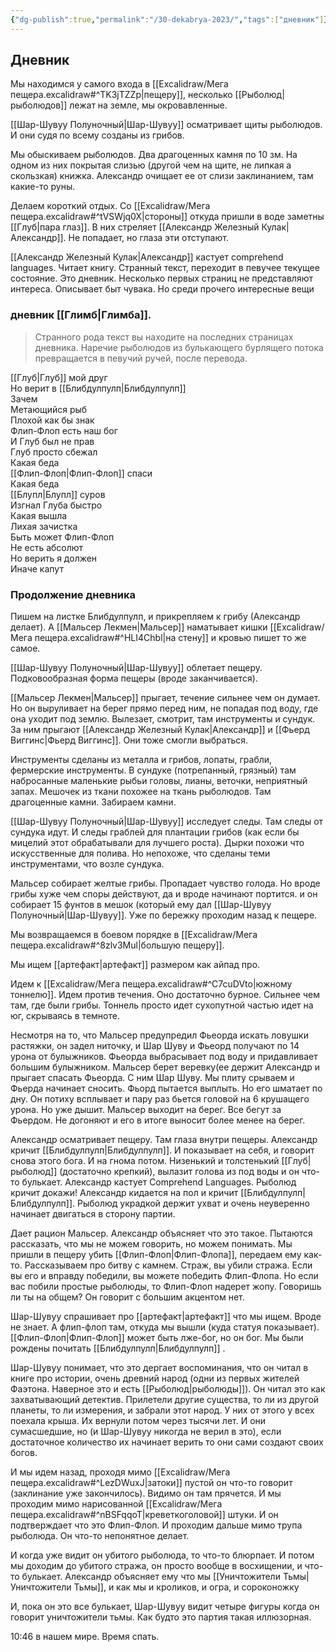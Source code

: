 ```yaml
---
{"dg-publish":true,"permalink":"/30-dekabrya-2023/","tags":["дневник"]}
---
```


## Дневник
Мы находимся у самого входа в [[Excalidraw/Мега пещера.excalidraw#^TK3jTZZp\|пещеру]], несколько [[Рыболюд\|рыболюдов]] лежат на земле, мы окровавленные. 

[[Шар-Шувуу Полуночный\|Шар-Шувуу]] осматривает щиты рыболюдов. И они судя по всему созданы из грибов. 

Мы обыскиваем рыболюдов. Два драгоценных камня по 10 зм. На одном из них покрытая слизью (другой чем на щите, не липкая а скользкая) книжка. Александр очищает ее от слизи заклинанием, там какие-то руны.

Делаем короткий отдых. Со [[Excalidraw/Мега пещера.excalidraw#^tVSWjq0X\|стороны]] откуда пришли в воде заметны [[Глуб\|пара глаз]]. В них стреляет [[Александр Железный Кулак\|Александр]]. Не попадает, но глаза эти отступают.

[[Александр Железный Кулак\|Александр]] кастует comprehend languages. Читает книгу. Странный текст, переходит в певучее текущее состояние. Это дневник. Несколько первых страниц не представляют интереса. Описывает быт чувака. Но среди прочего интересные вещи

### дневник [[Глимб\|Глимба]].

>Странного рода текст вы находите на последних страницах дневника. Наречие рыболюдов из булькающего бурлящего потока превращается в певучий ручей, после перевода.  
>
  [[Глуб\|Глуб]] мой друг    
  Но верит в [[Блибдулпулп\|Блибдулпулп]]  
  Зачем  
  Метающийся рыб  
  Плохой как бы знак  
  Флип-Флоп есть наш бог  
  И Глуб был не прав  
  Глуб просто сбежал  
  Какая беда  
  [[Флип-Флоп\|Флип-Флоп]] спаси  
  Какая беда  
  [[Блупл\|Блупл]] суров  
  Изгнал Глуба быстро  
  Какая вышла  
  Лихая зачистка  
  Быть может Флип-Флоп  
  Не есть абсолют  
  Но верить я должен  
  Иначе капут

### Продолжение дневника

Пишем на листке Блибдулпулп, и прикрепляем к грибу (Александр делает). А [[Мальсер Лекмен\|Мальсер]] наматывает кишки [[Excalidraw/Мега пещера.excalidraw#^HLI4Chbl\|на стену]] и кровью пишет то же самое.  

[[Шар-Шувуу Полуночный\|Шар-Шувуу]] облетает пещеру. Подковообразная форма пещеры (вроде заканчивается).

[[Мальсер Лекмен\|Мальсер]] прыгает, течение сильнее чем он думает. Но он выруливает на берег прямо перед ним, не попадая под воду, где она уходит под землю. Вылезает, смотрит, там инструменты и сундук. За ним прыгают [[Александр Железный Кулак\|Александр]] и [[Фьерд Виггинс\|Фьерд Виггинс]]. Они тоже смогли выбраться.

Инструменты сделаны из металла и грибов, лопаты, грабли, фермерские инструменты. В сундуке (потрепанный, грязный) там набросанные маленькие рыбьи головы, лианы, веточки, неприятный запах.
Мешочек из ткани похожее на ткань рыболюдов. Там драгоценные камни. Забираем камни.

[[Шар-Шувуу Полуночный\|Шар-Шувуу]] исследует следы. Там следы от сундука идут. И следы граблей для плантации грибов (как если бы мицелий этот обрабатывали для лучшего роста). Дырки похожи  что искусственные для полива. Но непохоже, что сделаны теми инструментами, что возле сундука.

Мальсер собирает желтые грибы. Пропадает чувство голода. Но вроде грибы хуже чем споры действуют, да и вроде начинают портится. и он  собирает 15 фунтов в мешок (который ему дал [[Шар-Шувуу Полуночный\|Шар-Шувуу]]. Уже по бережку проходим назад к пещере.

Мы возвращаемся в боевом порядке в [[Excalidraw/Мега пещера.excalidraw#^8zlv3Mul\|большую пещеру]]. 

Мы ищем [[артефакт\|артефакт]] размером как айпад про. 

Идем к [[Excalidraw/Мега пещера.excalidraw#^C7cuDVto\|южному тоннелю]]. Идем против течения. Оно достаточно бурное. Сильнее чем там, где были грибы. Тоннель просто идет сухопутной частью идет на юг, скрываясь в темноте. 

Несмотря на то, что Мальсер предупредил Фьеорда искать ловушки растяжки, он задел ниточку, и Шар Шуву и Фьеорд получают по 14 урона от булыжников. Фьеорда выбрасывает под воду и придавливает большим булыжником. Мальсер берет веревку(ее держит Александр  и прыгает спасать Фьеорда.  С ним Шар Шуву. Мы плиту срываем и Фьерда начинает сносить. Фьорд пытается выплыть. Но его шматает по дну. Он потиху всплывает и пару раз бьется головой на 6 крушащего урона. Но уже дышит. Мальсер выходит на берег. Все бегут за Фьердом. Не догоняют и его в итоге выносит более менее на берег. 

Александр осматривает пещеру. Там глаза внутри пещеры. Александр кричит [[Блибдулпулп\|Блибдулпулп]]. И показывает на себя, и говорит снова этого бога. И на гнома потом. Низенький и толстенький [[Глуб\|рыболюд]] (достаточно крепкий), вылазит голова из под воды и он что-то булькает. Александр кастует Comprehend Languages. Рыболюд кричит докажи! Александр кидается на пол и кричит [[Блибдулпулп\|Блибдулпулп]]. Рыболюд украдкой держит ухват и очень неуверенно начинает двигаться в сторону партии. 

Дает рацион Мальсер. Александр объясняет что это такое. Пытаются рассказать, что мы не можем говорить, но можем понимать. Мы пришли в пещеру убить [[Флип-Флоп\|Флип-Флопа]], передаем ему как-то. Рассказываем про битву с камнем. Страж, вы убили стража. Если вы его и вправду победили, вы можете победить Флип-Флопа. Но если вас побили простые рыболюды, то Флип-Флоп надерет жопу. Говоришь ли ты на общем? Он говорит с большим акцентом нет. 

Шар-Шувуу спрашивает про [[артефакт\|артефакт]] что мы ищем. Вроде не знает. А флип-флоп там, откуда мы вышли (куда статуя показывает). [[Флип-Флоп\|Флип-Флоп]] может быть лже-бог, но он бог. Мы были рождены почитать [[Блибдулпулп\|Блибдулпулп]] .

Шар-Шувуу понимает, что это дергает воспоминания, что он читал в книге про истории, очень древний народ (одни из первых жителей Фаэтона. Наверное это и есть [[Рыболюд\|рыболюды]]). Он читал это как захватывающий детектив. Прилетели другие существа, то ли из другой планеты, то ли измерения, и забрали этот народ. У них от этого у всех поехала крыша. Их вернули потом через тысячи лет. И они сумасшедшие, но (и Шар-Шувуу никогда не верил в это), если достаточное количество их начинает верить то они сами создают своих богов. 

И мы идем назад, проходя мимо [[Excalidraw/Мега пещера.excalidraw#^LezDWuxJ\|затоки]] пустой он что-то говорит (заклинание уже закончилось). Видимо он там прячется. И мы проходим мимо нарисованной [[Excalidraw/Мега пещера.excalidraw#^nBSFqqoT\|креветкоголовой]] штуки. И он подтверждает что это Флип-Флоп. И проходим дальше мимо трупа рыболюда. Он что-то непонятное делает. 

И когда уже видит он убитого рыболюда, то что-то блюрпает. И потом мы доходим до убитого стража, он просто вообще в восхищении, и что-то булькает. Александр объясняет ему что мы [[Уничтожители Тьмы\|Уничтожители Тьмы]], и как мы и кроликов, и огра, и сороконожку

И, пока он это все булькает, Шар-Шувуу видит четыре фигуры когда он говорит уничтожители тьмы. Как будто это партия такая иллюзорная.

10:46 в нашем мире. Время спать. 

